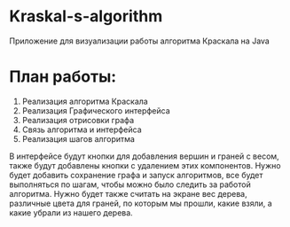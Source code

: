 # Kraskal-s-algorithm
Приложение для визуализации работы алгоритма Краскала на Java
# План работы:
1. Реализация алгоритма Краскала
2. Реализация Графического интерфейса
3. Реализация отрисовки графа
4. Связь алгоритма и интерфейса
5. Реализация шагов алгоритма 


В интерфейсе будут кнопки для добавления вершин и граней с весом, также будут добавлены кнопки с удалением этих компонентов. Нужно будет добавить сохранение графа и запуск алгоритмов, все будет выполняться по шагам, чтобы можно было следить за работой алгоритма.  Нужно будет также считать на экране вес дерева, различные цвета для граней, по которым мы прошли, какие взяли, а какие убрали из нашего дерева.
